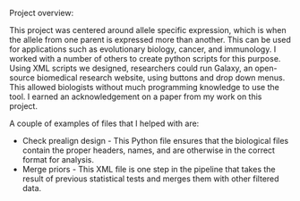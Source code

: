 Project overview:

This project was centered around allele specific expression, which is when the allele from one parent is expressed more than another. This can be used for applications such as evolutionary biology, cancer, and immunology. I worked with a number of others to create python scripts for this purpose. Using XML scripts we designed, researchers could run Galaxy, an open-source biomedical research website, using buttons and drop down menus. This allowed biologists without much programming knowledge to use the tool. I earned an acknowledgement on a paper from my work on this project.

A couple of examples of files that I helped with are:
- Check prealign design - This Python file ensures that the biological files contain the proper headers, names, and are otherwise in the correct format for analysis.
- Merge priors - This XML file is one step in the pipeline that takes the result of previous statistical tests and merges them with other filtered data.
